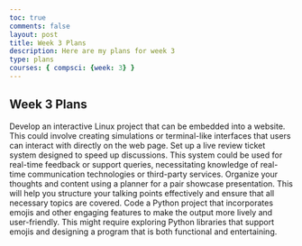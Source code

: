 ```yaml
---
toc: true
comments: false
layout: post
title: Week 3 Plans
description: Here are my plans for week 3
type: plans
courses: { compsci: {week: 3} }
---
```


## Week 3 Plans
Develop an interactive Linux project that can be embedded into a website. This could involve creating simulations or terminal-like interfaces that users can interact with directly on the web page.
Set up a live review ticket system designed to speed up discussions. This system could be used for real-time feedback or support queries, necessitating knowledge of real-time communication technologies or third-party services.
Organize your thoughts and content using a planner for a pair showcase presentation. This will help you structure your talking points effectively and ensure that all necessary topics are covered.
Code a Python project that incorporates emojis and other engaging features to make the output more lively and user-friendly. This might require exploring Python libraries that support emojis and designing a program that is both functional and entertaining.